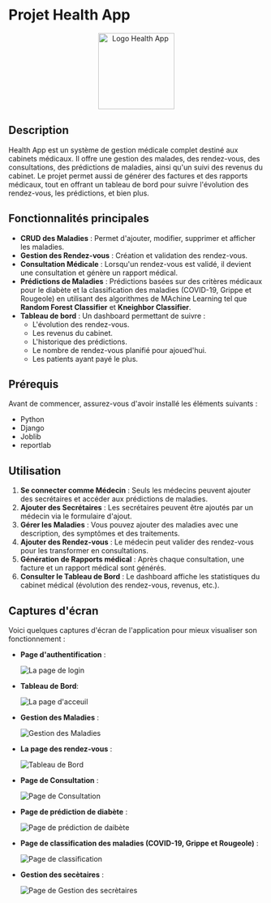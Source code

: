 
# Projet Health App

<p align="center">
  <img src="static/images/logo.png" alt="Logo Health App" width="150" height="150">
</p>


## Description
Health App est un système de gestion médicale complet destiné aux cabinets médicaux. Il offre une gestion des malades, des rendez-vous, des consultations, des prédictions de maladies, ainsi qu'un suivi des revenus du cabinet. Le projet permet aussi de générer des factures et des rapports médicaux, tout en offrant un tableau de bord pour suivre l'évolution des rendez-vous, les prédictions, et bien plus.

## Fonctionnalités principales
- **CRUD des Maladies** : Permet d'ajouter, modifier, supprimer et afficher les maladies.
- **Gestion des Rendez-vous** : Création et validation des rendez-vous.
- **Consultation Médicale** : Lorsqu'un rendez-vous est validé, il devient une consultation et génère un rapport médical.
- **Prédictions de Maladies** : Prédictions basées sur des critères médicaux pour le diabète et la classification des maladies (COVID-19, Grippe et Rougeole) en utilisant des algorithmes de MAchine Learning tel que **Random Forest Classifier** et **Kneighbor Classifier**.
- **Tableau de bord** : Un dashboard permettant de suivre :
  - L'évolution des rendez-vous.
  - Les revenus du cabinet.
  - L'historique des prédictions.
  - Le nombre de rendez-vous planifié pour ajoued'hui.
  - Les patients ayant payé le plus.

## Prérequis
Avant de commencer, assurez-vous d'avoir installé les éléments suivants :
- Python
- Django
- Joblib
- reportlab


## Utilisation
1. **Se connecter comme Médecin** : Seuls les médecins peuvent ajouter des secrétaires et accéder aux prédictions de maladies.
2. **Ajouter des Secrétaires** : Les secrétaires peuvent être ajoutés par un médecin via le formulaire d'ajout.
3. **Gérer les Maladies** : Vous pouvez ajouter des maladies avec une description, des symptômes et des traitements.
4. **Ajouter des Rendez-vous** : Le médecin peut valider des rendez-vous pour les transformer en consultations.
5. **Génération de Rapports médical** : Après chaque consultation, une facture et un rapport médical sont générés.
6. **Consulter le Tableau de Bord** : Le dashboard affiche les statistiques du cabinet médical (évolution des rendez-vous, revenus, etc.).


## Captures d'écran
Voici quelques captures d'écran de l'application pour mieux visualiser son fonctionnement :

- **Page d'authentification** :

  ![La page de login](static/screenshots/login.png)

- **Tableau de Bord**:

  ![La page d'acceuil ](static/screenshots/dashboard.jpeg)

- **Gestion des Maladies** :

  ![Gestion des Maladies](static/screenshots/maladies.jpeg)

- **La page des rendez-vous** :

  ![Tableau de Bord](static/screenshots/rendez-vous.jpeg)

- **Page de Consultation** :

  ![Page de Consultation](static/screenshots/consultations.jpeg)

- **Page de prédiction de diabète** :

  ![Page de prédiction de daibète](static/screenshots/prediction_diabete.jpeg)

- **Page de classification des maladies (COVID-19, Grippe et Rougeole)** :

  ![Page de classification](static/screenshots/classification_maladies.jpeg)

- **Gestion des secètaires** :

  ![Page de Gestion des secrètaires](static/screenshots/crud_secretaires.jpeg)
